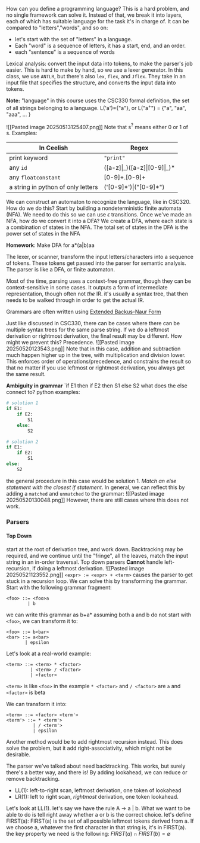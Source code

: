 How can you define a programming language? 
This is a hard problem, and no single framework can solve it. Instead of that, we break it into layers, each of which has suitable language for the task it's in charge of. 
It can be compared to "letters","words", and so on:
- let's start with the set of "letters" in a language. 
- Each "word" is a sequence of letters, it has a start, end, and an order. 
- each "sentence" is a sequence of words


Lexical analysis:
convert the input data into tokens, to make the parser's job easier. This is hard to make by hand, so we use a lexer generator. In this class, we use `ANTLR`, but there's also `lex`, `flex`, and `Jflex`. They take in an input file that specifies the structure, and converts the input data into tokens.

**Note:** "language" in this course uses the CSC330 formal definition, the set of all strings belonging to a language. L('a')={"a"}, or 
L("a$^+$")  = {"a", "aa", "aaa", ... }

![[Pasted image 20250513125407.png]]
Note that s$^?$ means either 0 or 1 of s.
Examples:

| In Ceelish                         | Regex                           |
| ---------------------------------- | ------------------------------- |
| print keyword                      | `"print"`                       |
| any `id`                           | ([a-z]\|\_)([a-z]\|[0-9]\|\_)\* |
| any `floatconstant`                | [0-9]+\.[0-9]+                  |
| a string in python of only letters | ('[0-9]\*')\|("[0-9]\*")        |

We can construct an automaton to recognize the language, like in CSC320. How do we do this?
Start by building a nondeterministic finite automata (NFA). We need to do this so we can use $\epsilon$ transitions.
Once we've made an NFA, how do we convert it into a DFA?
We create a DFA, where each state is a combination of states in the NFA. The total set of states in the DFA is the power set of states in the NFA

**Homework**: Make DFA for a\*(a|b)aa

The lexer, or scanner, transform the input letters/characters into a sequence of tokens. These tokens get passed into the parser for semantic analysis. The parser is like a DFA, or finite automaton.

Most of the time, parsing uses a context-free grammar,  though they can be context-sensitive in some cases.
It outputs a form of intermediate representation, though often not *the* IR. it's usually a syntax tree, that then needs to be walked through in order to get the actual IR.

Grammars are often written using [Extended Backus-Naur Form](01.15-Syntax_Semantics)

Just like discussed in CSC330, there can be cases where there can be multiple syntax trees for the same parse string. If we do a leftmost derivation or rightmost derivation, the final result may be different. How might we prevent this?
Precedence. 
![[Pasted image 20250520123543.png]]
Note that in this case, addition and subtraction much happen higher up in the tree, with multiplication and division lower. This enforces order of operations/precedence, and constrains the result so that no matter if you use leftmost or rightmost derivation, you always get the same result.

**Ambiguity in grammar**
`if E1 then if E2 then S1 else S2
what does the else connect to?
python examples:
```python
# solution 1
if E1:
	if E2:
		S1
	else:
		S2

# solution 2
if E1:
	if E2:
		S1
else:
	S2
```
the general procedure in this case would be solution 1. *Match an else statement with the closest if statement*.
In general, we can reflect this by adding a `matched` and `unmatched` to the grammar:
![[Pasted image 20250520130048.png]]
However, there are still cases where this does not work.

### Parsers
#### Top Down
start at the root of derivation tree, and work down.
Backtracking may be required, and we continue until the "fringe", all the leaves, match the input string in an in-order traversal.
Top down parsers **Cannot** handle left-recursion, if doing a leftmost derivation.
![[Pasted image 20250521123552.png]]
`<expr> := <expr> + <term>` causes the parser to get stuck in a recursion loop. We can solve this by 
transforming the grammar. Start with the following grammar fragment:
```
<foo> ::= <foo>a
        | b
```
we can write this grammar as b+a\*
assuming both a and b do not start with `<foo>`, we can transform it to:
```
<foo> ::= b<bar>
<bar> ::= a<bar>
	   | epsilon
```

Let's look at a real-world example:
```
<term> ::= <term> * <factor>
		 | <term> / <factor>
		 | <factor>
```
`<term>` is like `<foo>` in the example
`* <factor>` and `/ <factor>` are `a`
and `<factor>` is beta

We can transform it into: 
```
<term> ::= <factor> <term'>
<term'> ::= * <term'>
		  | / <term'>
		  | epsilon
```

Another method would be to add rightmost recursion instead. This does solve the problem, but it add right-associativity, which might not be desirable.


The parser we've talked about need backtracking. This works, but surely there's a better way, and there is! By adding lookahead, we can reduce or remove backtracking.
- LL(1): left-to-right scan, leftmost derivation, one token of lookahead
- LR(1): left to right scan, *rightmost* derivation, one token lookahead.

Let's look at LL(1).
let's say we have the rule A -> a | b.
What we want to be able to do is tell right away whether a or b is the correct choice.
let's define FIRST(a): FIRST(a) is the set of all possible leftmost tokens derived from a. If we choose a, whatever the first character in that string is, it's in FIRST(a).
the key property we need is the following:
$FIRST(a)\cap{}FIRST(b)=\emptyset$ 